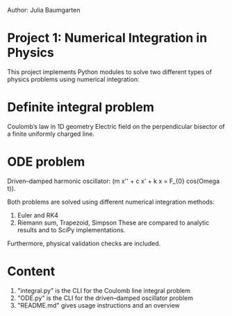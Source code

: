 Author: Julia Baumgarten
# Project 1: Numerical Integration in Physics

This project implements Python modules to solve two different types of physics problems using numerical integration:

 # Definite integral problem  
   Coulomb’s law in 1D geometry
   Electric field on the perpendicular bisector of a finite uniformly charged line.

 # ODE problem  
   Driven–damped harmonic oscillator:
   (m x'' + c x' + k x = F_{0} cos(Omega t)).

Both problems are solved using different numerical integration methods:
1. Euler and RK4
2. Riemann sum, Trapezoid, Simpson
These are compared to analytic results and to SciPy implementations.

Furthermore, physical validation checks are included.


  # Content
1. "integral.py" is the CLI for the Coulomb line integral problem  
2. "ODE.py" is the CLI for the driven–damped oscillator problem  
3. "README.md" gives usage instructions and an overview
